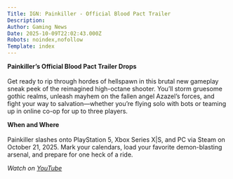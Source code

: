 ```yaml
---
Title: IGN: Painkiller - Official Blood Pact Trailer
Description: 
Author: Gaming News
Date: 2025-10-09T22:02:43.000Z
Robots: noindex,nofollow
Template: index
---
```

<p><strong>Painkiller’s Official Blood Pact Trailer Drops</strong><br><br>
Get ready to rip through hordes of hellspawn in this brutal new gameplay sneak peek of the reimagined high-octane shooter. You’ll storm gruesome gothic realms, unleash mayhem on the fallen angel Azazel’s forces, and fight your way to salvation—whether you’re flying solo with bots or teaming up in online co-op for up to three players.</p>

<p><strong>When and Where</strong><br><br>
Painkiller slashes onto PlayStation 5, Xbox Series X|S, and PC via Steam on October 21, 2025. Mark your calendars, load your favorite demon-blasting arsenal, and prepare for one heck of a ride.</p>

<p><em>Watch on <a href="https://www.youtube.com/watch?v=PF9oJDonQhk" rel="noopener noreferrer">YouTube</a></em></p>

